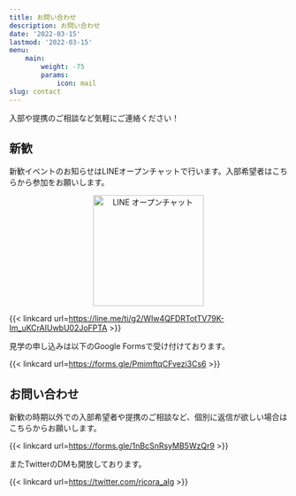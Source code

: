 ```yaml
---
title: お問い合わせ
description: お問い合わせ
date: '2022-03-15'
lastmod: '2022-03-15'
menu:
    main:
        weight: -75
        params:
            icon: mail
slug: contact
---
```


入部や提携のご相談など気軽にご連絡ください！

## 新歓
新歓イベントのお知らせはLINEオープンチャットで行います。入部希望者はこちらから参加をお願いします。

<!--新歓の時期はコメントアウト-->
<!--
<span style="color: red;">**今年度の新歓イベントは全て終了しました。**</span>
-->

<!--新歓の時期以外はコメントアウト-->

<div style="text-align: center;">
  <img src="https://user-images.githubusercontent.com/31199032/159123432-d977552a-802d-4a66-9191-55d201ac8868.jpg" width="200" height="200" alt="LINE オープンチャット" class="shinkan-openchat-image">
</div>

{{< linkcard url=https://line.me/ti/g2/WIw4QFDRTotTV79K-Im_uKCrAIUwbU02JoFPTA >}}

見学の申し込みは以下のGoogle Formsで受け付けております。

{{< linkcard url=https://forms.gle/PmimftqCFvezi3Cs6 >}}

## お問い合わせ
新歓の時期以外での入部希望者や提携のご相談など、個別に返信が欲しい場合はこちらからお願いします。

{{< linkcard url=https://forms.gle/1nBcSnRsyMB5WzQr9 >}}

またTwitterのDMも開放しております。

{{< linkcard url=https://twitter.com/ricora_alg >}}

